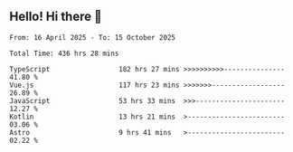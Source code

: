 ## Hello! Hi there 👋

<!--START_SECTION:waka-->

```golang
From: 16 April 2025 - To: 15 October 2025

Total Time: 436 hrs 28 mins

TypeScript                 182 hrs 27 mins >>>>>>>>>>---------------   41.80 %
Vue.js                     117 hrs 23 mins >>>>>>>------------------   26.89 %
JavaScript                 53 hrs 33 mins  >>>----------------------   12.27 %
Kotlin                     13 hrs 21 mins  >------------------------   03.06 %
Astro                      9 hrs 41 mins   >------------------------   02.22 %
```

<!--END_SECTION:waka-->